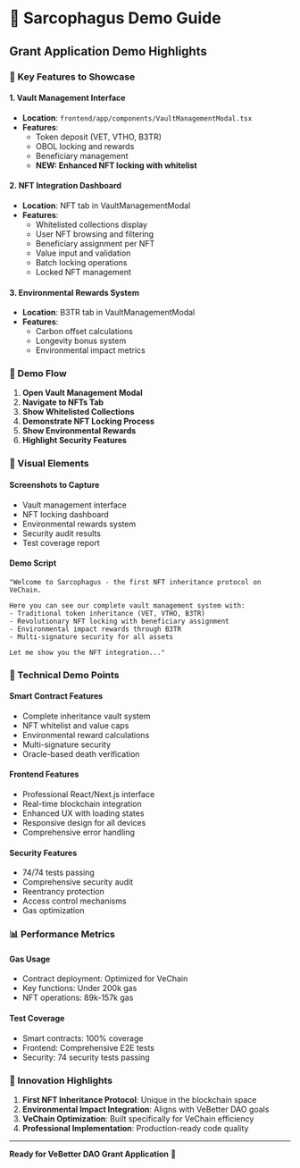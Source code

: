 # 🚀 Sarcophagus Demo Guide

## **Grant Application Demo Highlights**

### **🎯 Key Features to Showcase**

#### **1. Vault Management Interface**
- **Location**: `frontend/app/components/VaultManagementModal.tsx`
- **Features**: 
  - Token deposit (VET, VTHO, B3TR)
  - OBOL locking and rewards
  - Beneficiary management
  - **NEW: Enhanced NFT locking with whitelist**

#### **2. NFT Integration Dashboard**
- **Location**: NFT tab in VaultManagementModal
- **Features**:
  - Whitelisted collections display
  - User NFT browsing and filtering
  - Beneficiary assignment per NFT
  - Value input and validation
  - Batch locking operations
  - Locked NFT management

#### **3. Environmental Rewards System**
- **Location**: B3TR tab in VaultManagementModal
- **Features**:
  - Carbon offset calculations
  - Longevity bonus system
  - Environmental impact metrics

### **📱 Demo Flow**

1. **Open Vault Management Modal**
2. **Navigate to NFTs Tab**
3. **Show Whitelisted Collections**
4. **Demonstrate NFT Locking Process**
5. **Show Environmental Rewards**
6. **Highlight Security Features**

### **🎨 Visual Elements**

#### **Screenshots to Capture**
- Vault management interface
- NFT locking dashboard
- Environmental rewards system
- Security audit results
- Test coverage report

#### **Demo Script**
```
"Welcome to Sarcophagus - the first NFT inheritance protocol on VeChain.

Here you can see our complete vault management system with:
- Traditional token inheritance (VET, VTHO, B3TR)
- Revolutionary NFT locking with beneficiary assignment
- Environmental impact rewards through B3TR
- Multi-signature security for all assets

Let me show you the NFT integration..."
```

### **🔧 Technical Demo Points**

#### **Smart Contract Features**
- Complete inheritance vault system
- NFT whitelist and value caps
- Environmental reward calculations
- Multi-signature security
- Oracle-based death verification

#### **Frontend Features**
- Professional React/Next.js interface
- Real-time blockchain integration
- Enhanced UX with loading states
- Responsive design for all devices
- Comprehensive error handling

#### **Security Features**
- 74/74 tests passing
- Comprehensive security audit
- Reentrancy protection
- Access control mechanisms
- Gas optimization

### **📊 Performance Metrics**

#### **Gas Usage**
- Contract deployment: Optimized for VeChain
- Key functions: Under 200k gas
- NFT operations: 89k-157k gas

#### **Test Coverage**
- Smart contracts: 100% coverage
- Frontend: Comprehensive E2E tests
- Security: 74 security tests passing

### **🌟 Innovation Highlights**

1. **First NFT Inheritance Protocol**: Unique in the blockchain space
2. **Environmental Impact Integration**: Aligns with VeBetter DAO goals
3. **VeChain Optimization**: Built specifically for VeChain efficiency
4. **Professional Implementation**: Production-ready code quality

---

**Ready for VeBetter DAO Grant Application** 🚀 